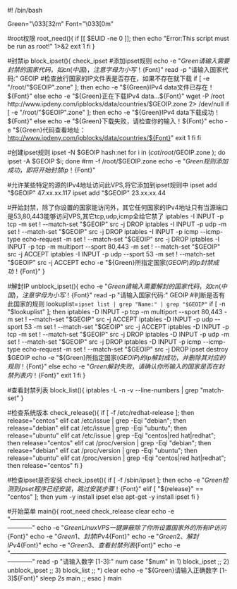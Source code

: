 #! /bin/bash

Green="\033[32m"
Font="\033[0m"

#root权限
root_need(){
    if [[ $EUID -ne 0 ]]; then
        echo "Error:This script must be run as root!" 1>&2
        exit 1
    fi
}

#封禁ip
block_ipset(){
check_ipset
#添加ipset规则
echo -e "${Green}请输入需要封禁的国家代码，如cn(中国)，注意字母为小写！${Font}"
read -p "请输入国家代码:" GEOIP
#检查放行国家的IP文件表是否存在，如果不存在就下载
if [ -e "/root/"$GEOIP".zone" ];
then
  echo -e "${Green}IPv4 data文件已存在！${Font}"
else
  echo -e "${Green}正在下载IPv4 data...${Font}"
  wget -P /root http://www.ipdeny.com/ipblocks/data/countries/$GEOIP.zone 2> /dev/null
  if [ -e "/root/"$GEOIP".zone" ];
  then
    echo -e "${Green}IPv4 data下载成功！${Font}"
  else
    echo -e "${Green}下载失败，请检查你的输入！${Font}"
    echo -e "${Green}代码查看地址：http://www.ipdeny.com/ipblocks/data/countries/${Font}"
    exit 1
    fi
fi

#创建ipset规则
ipset -N $GEOIP hash:net
for i in $(cat /root/$GEOIP.zone ); do ipset -A $GEOIP $i; done
#rm -f /root/$GEOIP.zone
echo -e "${Green}规则添加成功，即将开始封禁ip！${Font}"

#允许某些特定的源的IPv4地址访问此VPS,将它添加到ipset规则中
ipset add "$GEOIP" 47.xx.xx.117
ipset add "$GEOIP" 23.xx.xx.44

#开始封禁，除了你设置的国家能访问外，其它任何国家的IPv4地址只有当源端口是53,80,443能够访问VPS,其它tcp,udp,icmp全给它禁了
iptables -I INPUT -p tcp -m set ! --match-set "$GEOIP" src -j DROP
iptables -I INPUT -p udp -m set ! --match-set "$GEOIP" src -j DROP
iptables -I INPUT -p icmp --icmp-type echo-request -m set ! --match-set "$GEOIP" src -j DROP
iptables -I INPUT -p tcp -m multiport --sport 80,443 -m set ! --match-set "$GEOIP" src -j ACCEPT
iptables -I INPUT -p udp --sport 53 -m set ! --match-set "$GEOIP" src -j ACCEPT
echo -e "${Green}所指定国家($GEOIP)的ip封禁成功！${Font}"
}

#解封IP
unblock_ipset(){
echo -e "${Green}请输入需要解封的国家代码，如cn(中国)，注意字母为小写！${Font}"
read -p "请输入国家代码:" GEOIP
#判断是否有此国家的规则
lookuplist=`ipset list | grep "Name:" | grep "$GEOIP"`
    if [ -n "$lookuplist" ]; then
	iptables -D INPUT -p tcp -m multiport --sport 80,443 -m set ! --match-set "$GEOIP" src -j ACCEPT
	iptables -D INPUT -p udp --sport 53 -m set ! --match-set "$GEOIP" src -j ACCEPT
    iptables -D INPUT -p tcp -m set ! --match-set "$GEOIP" src -j DROP
	iptables -D INPUT -p udp -m set ! --match-set "$GEOIP" src -j DROP
	iptables -D INPUT -p icmp --icmp-type echo-request -m set ! --match-set "$GEOIP" src -j DROP
	ipset destroy $GEOIP
	echo -e "${Green}所指定国家($GEOIP)的ip解封成功，并删除其对应的规则！${Font}"
    else
	echo -e "${Green}解封失败，请确认你所输入的国家是否在封禁列表内！${Font}"
	exit 1
    fi
}

#查看封禁列表
block_list(){
	iptables -L -n -v --line-numbers | grep "match-set"
}

#检查系统版本
check_release(){
    if [ -f /etc/redhat-release ]; then
        release="centos"
    elif cat /etc/issue | grep -Eqi "debian"; then
        release="debian"
    elif cat /etc/issue | grep -Eqi "ubuntu"; then
        release="ubuntu"
    elif cat /etc/issue | grep -Eqi "centos|red hat|redhat"; then
        release="centos"
    elif cat /proc/version | grep -Eqi "debian"; then
        release="debian"
    elif cat /proc/version | grep -Eqi "ubuntu"; then
        release="ubuntu"
    elif cat /proc/version | grep -Eqi "centos|red hat|redhat"; then
        release="centos"
    fi
}

#检查ipset是否安装
check_ipset(){
    if [ -f /sbin/ipset ]; then
        echo -e "${Green}检测到ipset程序已经安装，跳过安装步骤！${Font}"
    elif [ "${release}" == "centos" ]; then
        yum -y install ipset
    else
        apt-get -y install ipset
    fi
}

#开始菜单
main(){
root_need
check_release
clear
echo -e "———————————————————————————————————————"
echo -e "${Green}Linux VPS一键屏蔽除了你所设置国家外的所有IP访问${Font}"
echo -e "${Green}1、封禁IPv4${Font}"
echo -e "${Green}2、解封IPv4${Font}"
echo -e "${Green}3、查看封禁列表${Font}"
echo -e "———————————————————————————————————————"
read -p "请输入数字 [1-3]:" num
case "$num" in
    1)
    block_ipset
    ;;
    2)
    unblock_ipset
    ;;
    3)
    block_list
    ;;
    *)
    clear
    echo -e "${Green}请输入正确数字 [1-3]${Font}"
    sleep 2s
    main
    ;;
    esac
}
main